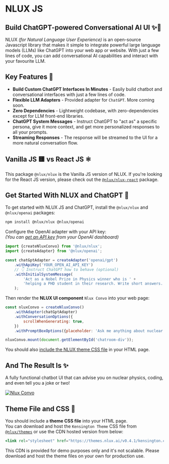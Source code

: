 # NLUX JS

## Build ChatGPT-powered Conversational AI UI ✨💬

NLUX _(for Natural Language User Experience)_ is an open-source Javascript library that makes it simple to integrate
powerful large language models (LLMs) like ChatGPT into your web app or website. With just a few lines of code, you
can add conversational AI capabilities and interact with your favourite LLM.

## Key Features 🌟

* **Build Custom ChatGPT Interfaces In Minutes** - Easily build chatbot and conversational interfaces with just a few
  lines of code.
* **Flexible LLM Adapters** - Provided adapter for `ChatGPT`. More coming soon.
* **Zero Dependencies** - Lightweight codebase, with zero-dependencies except for LLM front-end libraries.
* **ChatGPT System Messages** - Instruct ChatGPT to "act as" a specific persona, give it more context,
  and get more personalized responses to all your prompts.
* **Streaming Responses** - The response will be streamed to the UI for a more natural conversation flow.

## Vanilla JS 🟨 vs React JS ⚛️

This package `@nlux/nlux` is the Vanilla JS version of NLUX.
If you're looking for the React JS version, please check out
the [`@nlux/nlux-react`](https://www.npmjs.com/package/@nlux/nlux-react) package.

## Get Started With NLUX and ChatGPT 🚀

To get started with NLUX JS and ChatGPT, install the `@nlux/nlux` and `@nlux/openai` packages:

```sh
npm install @nlux/nlux @nlux/openai
```

Configure the OpenAI adapter with your API key:<br />
_(You can [get an API key](https://help.openai.com/en/articles/4936850-where-do-i-find-my-secret-api-key) from your
OpenAI dashboard)_

```js
import {createNluxConvo} from '@nlux/nlux';
import {createAdapter} from '@nlux/openai';

const chatGptAdapter = createAdapter('openai/gpt')
    .withApiKey('YOUR_OPEN_AI_API_KEY')
    // 👇 Instruct ChatGPT how to behave (optional)
    .withInitialSystemMessage(
        'Act as a Nobel Prize in Physics winner who is ' +
        'helping a PHD student in their research. Write short answers. Be funny!'
    );
```

Then render the **NLUX UI component** `Nlux Convo` into your web page:

```js
const nluxConvo = createNluxConvo()
    .withAdapter(chatGptAdapter)
    .withConversationOptions({
        scrollWhenGenerating: true,
    })
    .withPromptBoxOptions({placeholder: 'Ask me anything about nuclear physics!'});

nluxConvo.mount(document.getElementById('chatroom-div'));
```

You should also [include the NLUX theme CSS file](#theme-file-and-css-) in your HTML page.

## And The Result Is ✨

A fully functional chatbot UI that can advise you on nuclear physics, coding, and even tell you a joke or two!

[![Nlux Convo](https://nlux.ai/images/demos/chat-convo-nobel-prize-in-physics-winner.gif)](https://nlux.ai)

## Theme File and CSS 🎨

You should include a **theme CSS file** into your HTML page.<br />
You can download and host the `Kensington Theme` CSS file
from [`@nlux/themes`](https://www.npmjs.com/package/@nlux/themes) or use the
CDN hosted version from below:

```jsx
<link rel="stylesheet" href="https://themes.nlux.ai/v0.4.1/kensington.css"/>
```

This CDN is provided for demo purposes only and it's not scalable.
Please download and host the theme files on your own for production use.

